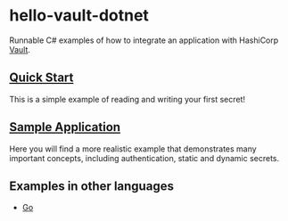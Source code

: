 # hello-vault-dotnet

Runnable C# examples of how to integrate an application with HashiCorp
[Vault](https://www.vaultproject.io/).

## [Quick Start](./quick-start/)

This is a simple example of reading and writing your first secret!

## [Sample Application](./sample-app/)

Here you will find a more realistic example that demonstrates many important
concepts, including authentication, static and dynamic secrets.

## Examples in other languages

- [Go](https://github.com/hashicorp/hello-vault-go)
